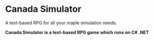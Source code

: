 # Canada Simulator
A text-based RPG for all your maple simulation needs.

**Canada Simulator is a text-based RPG game which runs on C# .NET**
